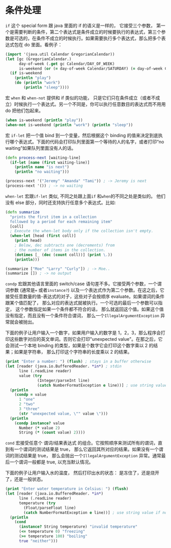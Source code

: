 # 条件处理

`if` 这个 special form 跟 java 里面的 if 的语义是一样的， 它接受三个参数， 第一个是需要判断的条件，第二个表达式是条件成立的时候要执行的表达式，第三个参数是可选的，在条件不成立的时候执行。如果需要执行多个表达式，那么把多个表达式包在 do 里面。看例子：

```clj
(import '(java.util Calendar GregorianCalendar))
(let [gc (GregorianCalendar.)
      day-of-week (.get gc Calendar/DAY_OF_WEEK)
      is-weekend (or (= day-of-week Calendar/SATURDAY) (= day-of-week Calendar/SUNDAY))]
  (if is-weekend
    (println "play")
    (do (println "work")
        (println "sleep"))))
```

宏 `when` 和 `when-not` 提供和 if 类似的功能， 只是它们只在条件成立（或者不成立）时候执行一个表达式。另一个不同是，你可以执行任意数目的表达式而不用用 do 把他们包起来。

```clj
(when is-weekend (println "play"))
(when-not is-weekend (println "work") (println "sleep"))
```

宏 `if-let` 把一个值 bind 到一个变量，然后根据这个 binding 的值来决定到底执行哪个表达式。下面的代码会打印队列里面第一个等待的人的名字，或者打印“no waiting”如果队列里面没有人的话。

```clj
(defn process-next [waiting-line]
  (if-let [name (first waiting-line)]
    (println name "is next")
    (println "no waiting")))

(process-next '("Jeremy" "Amanda" "Tami")) ; -> Jeremy is next
(process-next '()) ; -> no waiting
```

`when-let` 宏跟`if-let` 类似, 不同之处跟上面`if` 和`when`的不同之处是类似的。 他们没有 else 部分，同时还支持执行任意多个表达式。比如:

```clj
(defn summarize
  "prints the first item in a collection
  followed by a period for each remaining item"
  [coll]
  ; Execute the when-let body only if the collection isn't empty.
  (when-let [head (first coll)]
    (print head)
    ; Below, dec subtracts one (decrements) from
    ; the number of items in the collection.
    (dotimes [_ (dec (count coll))] (print \.))
    (println)))

(summarize ["Moe" "Larry" "Curly"]) ; -> Moe..
(summarize []) ; -> no output
```

`condp` 宏跟其他语言里面的 switch/case 语句差不多。它接受两个参数，一个谓词参数 (通常是`=` 或者`instance?`) 以及一个表达式作为第二个参数。在这之后，它接受任意数量的值-表达式的对子，这些对子会按顺序 evaluate。如果谓词的条件跟某个值匹配了， 那么对应的表达式就被执行。一个可选的最后一个参数可以指定， 这个参数指定如果一个条件都不符合的话， 那么就返回这个值。如果这个值没有指定，而且没有一个条件符合谓词， 那么一个`IllegalArgumentException` 异常就会被抛出。

下面的例子让用户输入一个数字，如果用户输入的数字是 1，2，3，那么程序会打印这些数字对应的英文单词。否则它会打印"unexpected value"。在那之后，它会测试一个本地 binding 的类型，如果是个数字它会打印这个数字乘以 2 的结果；如果是字符串， 那么打印这个字符串的长度乘以 2 的结果。

```clj
(print "Enter a number: ") (flush) ; stays in a buffer otherwise
(let [reader (java.io.BufferedReader. *in*) ; stdin
      line (.readLine reader)
      value (try
              (Integer/parseInt line)
              (catch NumberFormatException e line))] ; use string value if not integer
  (println
    (condp = value
      1 "one"
      2 "two"
      3 "three"
      (str "unexpected value, \"" value \")))
  (println
    (condp instance? value
      Number (* value 2)
      String (* (count value) 2))))
```

`cond` 宏接受任意个 谓词/结果表达式 的组合。它按照顺序来测试所有的谓词，直到有一个谓词的测试结果是 true， 那么它返回其所对应的结果。如果没有一个谓词的测试结果是 true， 那么会抛出一个`IllegalArgumentException` 异常。通常最后一个谓词一般都是 true, 以充当默认情况。

下面的例子让用户输入水的温度， 然后打印出水的状态： 是冻住了，还是烧开了，还是一般状态。

```clj
(print "Enter water temperature in Celsius: ") (flush)
(let [reader (java.io.BufferedReader. *in*)
      line (.readLine reader)
      temperature (try
        (Float/parseFloat line)
        (catch NumberFormatException e line))] ; use string value if not float
  (println
    (cond
      (instance? String temperature) "invalid temperature"
      (<= temperature 0) "freezing"
      (>= temperature 100) "boiling"
      true "neither")))
```
